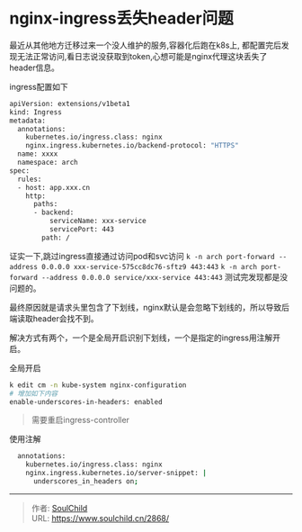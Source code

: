 # nginx-ingress丢失header问题

<!--more-->
最近从其他地方迁移过来一个没人维护的服务,容器化后跑在k8s上, 都配置完后发现无法正常访问,看日志说没获取到token,心想可能是nginx代理这块丢失了header信息。

ingress配置如下
```bash
apiVersion: extensions/v1beta1
kind: Ingress
metadata:
  annotations:
    kubernetes.io/ingress.class: nginx
    nginx.ingress.kubernetes.io/backend-protocol: "HTTPS"
  name: xxxx
  namespace: arch
spec:
  rules:
  - host: app.xxx.cn
    http:
      paths:
      - backend:
          serviceName: xxx-service
          servicePort: 443 
        path: /
```


证实一下,跳过ingress直接通过访问pod和svc访问
`k -n arch port-forward --address 0.0.0.0 xxx-service-575cc8dc76-sftz9 443:443`
`k -n arch port-forward --address 0.0.0.0 service/xxx-service 443:443`
测试完发现都是没问题的。

最终原因就是请求头里包含了下划线，nginx默认是会忽略下划线的，所以导致后端读取header会找不到。

解决方式有两个，一个是全局开启识别下划线，一个是指定的ingress用注解开启。

全局开启
```bash
k edit cm -n kube-system nginx-configuration
# 增加如下内容
enable-underscores-in-headers: enabled
```
> 需要重启ingress-controller

使用注解
```bash
  annotations:
    kubernetes.io/ingress.class: nginx
    nginx.ingress.kubernetes.io/server-snippet: |
      underscores_in_headers on;
```





---

> 作者: [SoulChild](https://www.soulchild.cn)  
> URL: https://www.soulchild.cn/2868/  

